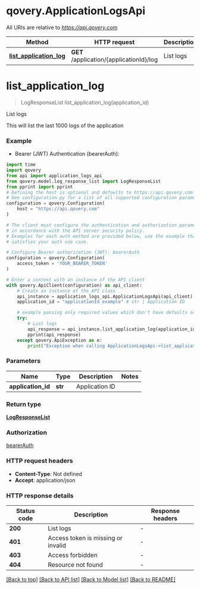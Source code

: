 # qovery.ApplicationLogsApi

All URIs are relative to *https://api.qovery.com*

Method | HTTP request | Description
------------- | ------------- | -------------
[**list_application_log**](ApplicationLogsApi.md#list_application_log) | **GET** /application/{applicationId}/log | List logs


# **list_application_log**
> LogResponseList list_application_log(application_id)

List logs

This will list the last 1000 logs of the application

### Example

* Bearer (JWT) Authentication (bearerAuth):

```python
import time
import qovery
from api import application_logs_api
from qovery.model.log_response_list import LogResponseList
from pprint import pprint
# Defining the host is optional and defaults to https://api.qovery.com
# See configuration.py for a list of all supported configuration parameters.
configuration = qovery.Configuration(
    host = "https://api.qovery.com"
)

# The client must configure the authentication and authorization parameters
# in accordance with the API server security policy.
# Examples for each auth method are provided below, use the example that
# satisfies your auth use case.

# Configure Bearer authorization (JWT): bearerAuth
configuration = qovery.Configuration(
    access_token = 'YOUR_BEARER_TOKEN'
)

# Enter a context with an instance of the API client
with qovery.ApiClient(configuration) as api_client:
    # Create an instance of the API class
    api_instance = application_logs_api.ApplicationLogsApi(api_client)
    application_id = "applicationId_example" # str | Application ID

    # example passing only required values which don't have defaults set
    try:
        # List logs
        api_response = api_instance.list_application_log(application_id)
        pprint(api_response)
    except qovery.ApiException as e:
        print("Exception when calling ApplicationLogsApi->list_application_log: %s\n" % e)
```


### Parameters

Name | Type | Description  | Notes
------------- | ------------- | ------------- | -------------
 **application_id** | **str**| Application ID |

### Return type

[**LogResponseList**](LogResponseList.md)

### Authorization

[bearerAuth](../README.md#bearerAuth)

### HTTP request headers

 - **Content-Type**: Not defined
 - **Accept**: application/json


### HTTP response details

| Status code | Description | Response headers |
|-------------|-------------|------------------|
**200** | List logs |  -  |
**401** | Access token is missing or invalid |  -  |
**403** | Access forbidden |  -  |
**404** | Resource not found |  -  |

[[Back to top]](#) [[Back to API list]](../README.md#documentation-for-api-endpoints) [[Back to Model list]](../README.md#documentation-for-models) [[Back to README]](../README.md)

